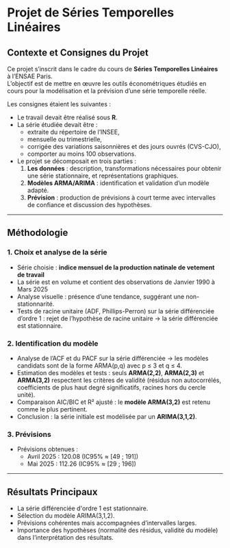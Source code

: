 # Projet de Séries Temporelles Linéaires

## Contexte et Consignes du Projet

Ce projet s’inscrit dans le cadre du cours de **Séries Temporelles Linéaires** à l’ENSAE Paris.  
L’objectif est de mettre en œuvre les outils économétriques étudiés en cours pour la modélisation et la prévision d’une série temporelle réelle.  

Les consignes étaient les suivantes :
- Le travail devait être réalisé sous **R**. 
- La série étudiée devait être :  
  - extraite du répertoire de l’INSEE,  
  - mensuelle ou trimestrielle,  
  - corrigée des variations saisonnières et des jours ouvrés (CVS-CJO),  
  - comporter au moins 100 observations.  
- Le projet se décomposait en trois parties :  
  1. **Les données** : description, transformations nécessaires pour obtenir une série stationnaire, et représentations graphiques.  
  2. **Modèles ARMA/ARIMA** : identification et validation d’un modèle adapté.  
  3. **Prévision** : production de prévisions à court terme avec intervalles de confiance et discussion des hypothèses.

---

## Méthodologie

### 1. Choix et analyse de la série
- Série choisie : **indice mensuel de la production natinale de vetement de travail** 
- La série est en volume et contient des observations de Janvier 1990 à Mars 2025  
- Analyse visuelle : présence d’une tendance, suggérant une non-stationnarité.  
- Tests de racine unitaire (ADF, Phillips-Perron) sur la série différenciée d’ordre 1 : rejet de l’hypothèse de racine unitaire → la série différenciée est stationnaire.

### 2. Identification du modèle
- Analyse de l’ACF et du PACF sur la série différenciée → les modèles candidats sont de la forme ARMA(p,q) avec p ≤ 3 et q ≤ 4.  
- Estimation des modèles et tests : seuls **ARMA(2,2)**, **ARMA(2,3)** et **ARMA(3,2)** respectent les critères de validité (résidus non autocorrélés, coefficients de plus haut degré significatifs, racines hors du cercle unité).  
- Comparaison AIC/BIC et R² ajusté : le **modèle ARMA(3,2)** est retenu comme le plus pertinent.  
- Conclusion : la série initiale est modélisée par un **ARIMA(3,1,2)**.

### 3. Prévisions 
- Prévisions obtenues :  
  - Avril 2025 : 120.08 (IC95% ≈ [49 ; 191])  
  - Mai 2025 : 112.26 (IC95% ≈ [29 ; 196])  

---

## Résultats Principaux
- La série différenciée d'ordre 1 est stationnaire.  
- Sélection du modèle ARIMA(3,1,2).  
- Prévisions cohérentes mais accompagnées d’intervalles larges.  
- Importance des hypothèses (normalité des résidus, validité du modèle) dans l’interprétation des résultats.
